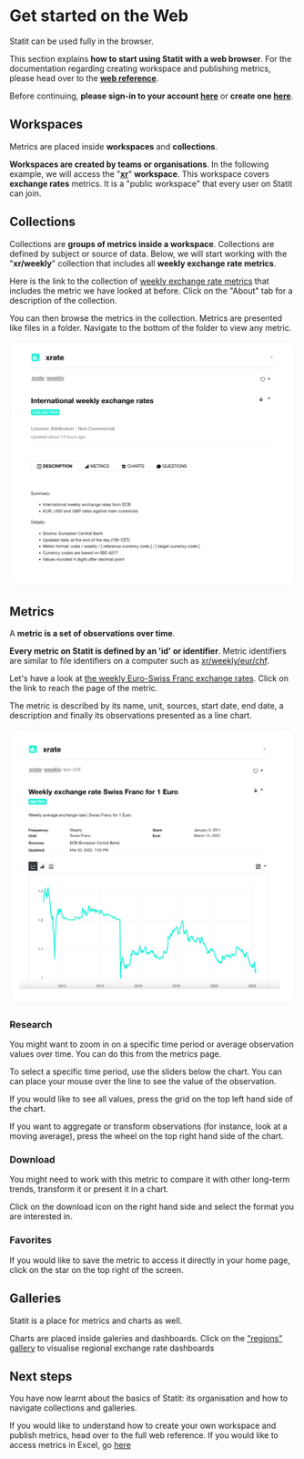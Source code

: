 # **Get started on the Web**

Statit can be used fully in the browser.

This section explains **how to start using Statit with a web browser**. For the documentation regarding creating workspace and publishing metrics, please head over to the [**web reference**](reference/web.md).

Before continuing, **please sign-in to your account [here](https://gostatit.com/signin)** or **create one [here](https://gostatit.com/signup)**.


## **Workspaces**

Metrics are placed inside **workspaces** and **collections**.

**Workspaces are created by teams or organisations**. In the following example, we will access the "[**xr**](https://www.gostatit.com/xr)" **workspace**. This workspace covers **exchange rates** metrics. It is a "public workspace" that every user on Statit can join.


## **Collections**

Collections are **groups of metrics inside a workspace**. Collections are defined by subject or source of data. Below, we will start working with the "**xr/weekly**" collection that includes all **weekly exchange rate metrics**.

Here is the link to the collection of [weekly exchange rate metrics](https://www.gostatit.com/xr/daily) that includes the metric we have looked at before. Click on the "About" tab for a description of the collection.

You can then browse the metrics in the collection. Metrics are presented like files in a folder. Navigate to the bottom of the folder to view any metric.

![Collection](/img/gs_web_collection.png)

## **Metrics**

A **metric is a set of observations over time**.

**Every metric on Statit is defined by an 'id' or identifier**. Metric identifiers are similar to file identifiers on a computer such as [xr/weekly/eur/chf](https://www.gostatit.com/xr/weekly/eur/chf).

Let's have a look at [the weekly Euro-Swiss Franc exchange rates](https://www.gostatit.com/xr/weekly/eur/chf). Click on the link to reach the page of the metric.

The metric is described by its name, unit, sources, start date, end date, a description and finally its observations presented as a line chart.

![Metric](/img/gs_web_metric.png)


### **Research**

You might want to zoom in on a specific time period or average observation values over time. You can do this from the metrics page.

To select a specific time period, use the sliders below the chart. You can can place your mouse over the line to see the value of the observation.

If you would like to see all values, press the grid on the top left hand side of the chart.

If you want to aggregate or transform observations (for instance, look at a moving average), press the wheel on the top right hand side of the chart.


### **Download**

You might need to work with this metric to compare it with other long-term trends, transform it or present it in a chart.

Click on the download icon on the right hand side and select the format you are interested in.


### **Favorites**

If you would like to save the metric to access it directly in your home page, click on the star on the top right of the screen.


## **Galleries**

Statit is a place for metrics and charts as well.

Charts are placed inside galeries and dashboards. Click on the ["regions" gallery](https://www.gostatit.com/s/xr/regions) to visualise regional exchange rate dashboards


## **Next steps**

You have now learnt about the basics of Statit: its organisation and how to navigate collections and galleries.

If you would like to understand how to create your own workspace and publish metrics, head over to the full web reference. If you would like to access metrics in Excel, go [here](gs/excel.md)

